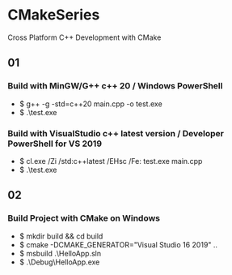 # CMakeSeries
Cross Platform C++ Development with CMake

## 01

### Build with MinGW/G++ c++ 20 / Windows PowerShell

- $ g++ -g -std=c++20 main.cpp -o test.exe
- $ .\test.exe

### Build with VisualStudio c++ latest version / Developer PowerShell for VS 2019

- $ cl.exe /Zi /std:c++latest /EHsc /Fe: test.exe main.cpp
- $ .\test.exe

## 02

### Build Project with CMake on Windows

- $ mkdir build && cd build
- $ cmake -DCMAKE_GENERATOR="Visual Studio 16 2019" ..
- $ msbuild .\HelloApp.sln
- $ .\Debug\HelloApp.exe